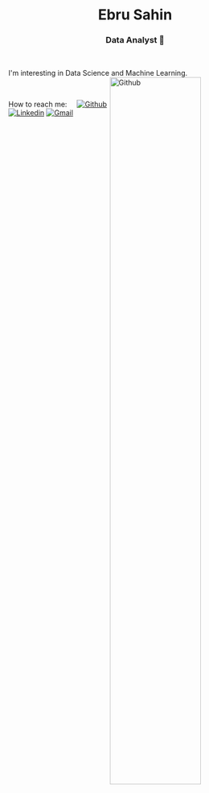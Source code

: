 
<!---
ebRu-sahin0/ebRu-sahin0 is a ✨ special ✨ repository because its `README.md` (this file) appears on your GitHub profile.
You can click the Preview link to take a look at your changes.
--->
<h1 align="center">Ebru Sahin</h1>

<h3 align="center"> Data Analyst   🚀 </h3>

&nbsp;

I'm interesting in Data Science and Machine Learning.
&nbsp;
<img width="60%" align="right" alt="Github" src="https://www2.law.temple.edu/10q/wp-content/uploads/2020/07/Lin_3-1-scaled.jpg" />


&nbsp;

How to reach me:
&nbsp;
&nbsp;
[![Github](https://img.shields.io/badge/-Github-000?style=flat&logo=Github&logoColor=white)](https://github.com/ebRu-sahin0)
[![Linkedin](https://img.shields.io/badge/-LinkedIn-blue?style=flat&logo=Linkedin&logoColor=white)](https://www.linkedin.com/in/ebru-sahin-b4926228/)
[![Gmail](https://img.shields.io/badge/-Gmail-c14438?style=flat&logo=Gmail&logoColor=white)](mailto:ebrusahin7@gmail.com)

&nbsp;

